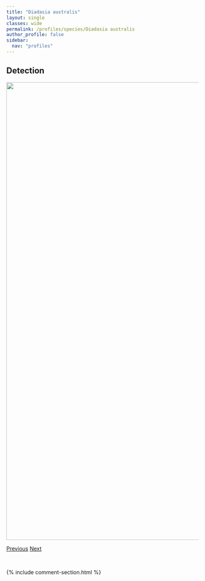 ```yaml
---
title: "Diadasia australis"
layout: single
classes: wide
permalink: /profiles/species/Diadasia australis
author_profile: false
sidebar:
  nav: "profiles"
---
```


<h2>Detection</h2>

<a href="/ANBC/assets/figures/species/Diadasia australis/range-map.png">
<img src="/ANBC/assets/figures/species/Diadasia australis/range-map.png" height = "1200" width = "800">
</a>

<a href="/profiles/species/Crabronid wasp" class="pagination--pager" title="PreviousName">Previous</a> <a href="/profiles/species/Diadasia diminuta" class="pagination--pager" title="NextName">Next</a>

<p>&nbsp;</p>

{% include comment-section.html %}
